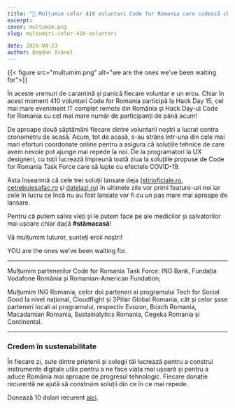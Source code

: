 ```yaml
---
title: "📣 Mulțumim celor 410 voluntari Code for Romania care codează chiar acum în cel mai mare HackDay online"
excerpt:
cover: multumim.png
slug: multumiri-celor-410-voluntari

date: 2020-04-23
author: Bogdan Ivănel
---
```


{{< figure src="multumim.png" alt="we are the ones we've been waiting for">}}

În aceste vremuri de carantină și panică fiecare voluntar e un erou. Chiar în acest moment 410 voluntari Code for Romania participă la Hack Day 15, cel mai mare eveniment IT complet remote din România și Hack Day-ul Code for Romania cu cel mai mare număr de participanți de până acum!

De aproape două săptămâni fiecare dintre voluntarii noștri a lucrat contra cronometru de acasă. Acum, tot de acasă, s-au strâns într-una din cele mai mari eforturi coordonate online pentru a asigura că soluțiile tehnice de care avem nevoie pot ajunge mai repede la noi. De la programatori la UX designeri, cu toții lucrează împreună toată ziua la soluțiile propuse de Code for Romania Task Force care să lupte cu efectele COVID-19.

Asta înseamnă că cele trei soluții lansate deja ([stirioficiale.ro](https://stirioficiale.ro), [cetrebuiesafac.ro](https://cetrebuiesafac.ro) și [datelazi.ro](https://datelazi.ro)) în ultimele zile vor primi feature-uri noi iar cele în lucru ce încă nu au fost lansate vor fi cu un pas mare mai aproape de lansare.

Pentru că putem salva vieți și le putem face pe ale medicilor și salvatorilor mai ușoare chiar dacă **#stămacasă**!

Vă mulțumim tuturor, sunteți eroii noștri!

YOU are the ones we’ve been waiting for.

---

Mulțumim partenerilor Code for Romania Task Force: ING Bank, Fundația Vodafone România și Romanian-American Fundation;

Mulțumim ING Romania, celor doi parteneri ai programului Tech for Social Good la nivel național, Cloudflight și 3Pillar Global Romania, cât și celor șase parteneri locali ai programului, respectiv Evozon, Bosch Romania, Macadamian Romania, Sustainalytics Romania, Cegeka Romania și Continental.

---

### Credem în sustenabilitate

În fiecare zi, sute dintre prietenii și colegii tăi lucrează pentru a construi instrumente digitale utile pentru a ne face viața mai ușoară și pentru a aduce România mai aproape de progresul tehnologic. Fiecare donație recurentă ne ajută să construim soluții din ce în ce mai repede.

Donează 10 dolari recurent [aici](/ro/doneaza/).
